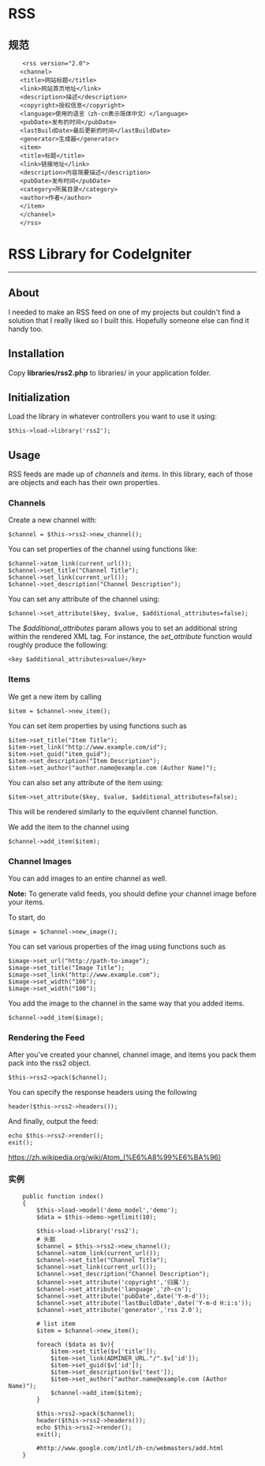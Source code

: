 # RSS



## 规范

~~~{.xml}
	<rss version="2.0">
　　<channel>
　　<title>网站标题</title>
　　<link>网站首页地址</link>
　　<description>描述</description>
　　<copyright>授权信息</copyright>
　　<language>使用的语言（zh-cn表示简体中文）</language>
　　<pubDate>发布的时间</pubDate>
　　<lastBuildDate>最后更新的时间</lastBuildDate>
　　<generator>生成器</generator>
　　<item>
　　<title>标题</title>
　　<link>链接地址</link>
　　<description>内容简要描述</description>
　　<pubDate>发布时间</pubDate>
　　<category>所属目录</category>
　　<author>作者</author>
　　</item>
　　</channel>
　　</rss>
~~~

# RSS Library for CodeIgniter

***

## About

I needed to make an RSS feed on one of my projects but couldn't find a solution that I really liked so I built this.  Hopefully someone else can find it handy too.

## Installation

Copy **libraries/rss2.php** to libraries/ in your application folder.

## Initialization

Load the library in whatever controllers you want to use it using:

`$this->load->library('rss2');`

## Usage

RSS feeds are made up of *channels* and *items*.  In this library, each of those are objects and each has their own properties.

### Channels

Create a new channel with:

`$channel = $this->rss2->new_channel();`

You can set properties of the channel using functions like:

	$channel->atom_link(current_url());
	$channel->set_title("Channel Title");
	$channel->set_link(current_url());
	$channel->set_description("Channel Description");

You can set any attribute of the channel using:

`$channel->set_attribute($key, $value, $additional_attributes=false);`

The *$additional_attributes* param allows you to set an additional string within the rendered XML tag.  For instance, the *set_attribute* function would roughly produce the following:

`<key $additional_attributes>value</key>`

### Items

We get a new item by calling

`$item = $channel->new_item();`

You can set item properties by using functions such as

	$item->set_title("Item Title");
	$item->set_link("http://www.example.com/id");
	$item->set_guid("item_guid");
	$item->set_description("Item Description");
	$item->set_author("author.name@example.com (Author Name)");

You can also set any attribute of the item using:

`$item->set_attribute($key, $value, $additional_attributes=false);`

This will be rendered similarly to the equivilent channel function.

We add the item to the channel using

`$channel->add_item($item);`

### Channel Images

You can add images to an entire channel as well.  

**Note:** To generate valid feeds, you should define your channel image before your items.

To start, do

`$image = $channel->new_image();`

You can set various properties of the imag using functions such as

	$image->set_url("http://path-to-image");
	$image->set_title("Image Title");
	$image->set_link("http://www.example.com");
	$image->set_width("100");
	$image->set_width("100");

You add the image to the channel in the same way that you added items.

`$channel->add_item($image);`

### Rendering the Feed

After you've created your channel, channel image, and items you pack them pack into the rss2 object.

`$this->rss2->pack($channel);`

You can specify the response headers using the following

`header($this->rss2->headers());`

And finally, output the feed:

	echo $this->rss2->render();
	exit();


<https://zh.wikipedia.org/wiki/Atom_(%E6%A8%99%E6%BA%96)>

### 实例

~~~{.php}
	public function index()
	{
		$this->load->model('demo_model','demo');
		$data = $this->demo->getlimit(10);

		$this->load->library('rss2');
		# 头部
		$channel = $this->rss2->new_channel();
		$channel->atom_link(current_url());
		$channel->set_title("Channel Title");
		$channel->set_link(current_url());
		$channel->set_description("Channel Description");
		$channel->set_attribute('copyright','归属');
		$channel->set_attribute('language','zh-cn');
		$channel->set_attribute('pubDate',date('Y-m-d'));
		$channel->set_attribute('lastBuildDate',date('Y-m-d H:i:s'));
		$channel->set_attribute('generator','rss 2.0');

		# list item
		$item = $channel->new_item();

		foreach ($data as $v){
			$item->set_title($v['title']);
			$item->set_link(ADMINER_URL."/".$v['id']);
			$item->set_guid($v['id']);
			$item->set_description($v['text']);
			$item->set_author("author.name@example.com (Author Name)");
			$channel->add_item($item);
		}

		$this->rss2->pack($channel);
		header($this->rss2->headers());
		echo $this->rss2->render();
		exit();

		#http://www.google.com/intl/zh-cn/webmasters/add.html
	}
~~~



